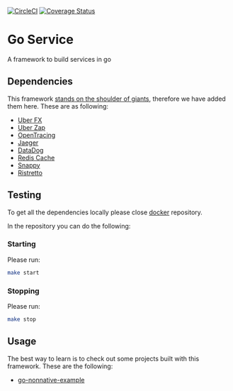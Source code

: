 [![CircleCI](https://circleci.com/gh/alexfalkowski/go-service.svg?style=svg)](https://circleci.com/gh/alexfalkowski/go-service)
[![Coverage Status](https://coveralls.io/repos/github/alexfalkowski/go-service/badge.svg?branch=master)](https://coveralls.io/github/alexfalkowski/go-service?branch=master)

# Go Service

A framework to build services in go

## Dependencies

This framework [stands on the shoulder of giants](https://en.wikipedia.org/wiki/Standing_on_the_shoulders_of_giants), therefore we have added them here. These are as following:
- [Uber FX](https://github.com/uber-go/fx)
- [Uber Zap](https://github.com/uber-go/zap)
- [OpenTracing](https://github.com/opentracing/opentracing-go)
- [Jaeger](https://github.com/jaegertracing/jaeger)
- [DataDog](https://github.com/DataDog/dd-trace-go)
- [Redis Cache](https://github.com/go-redis/cache)
- [Snappy](https://github.com/golang/snappy)
- [Ristretto](https://github.com/dgraph-io/ristretto)

## Testing

To get all the dependencies locally please close [docker](https://github.com/alexfalkowski/docker) repository.

In the repository you can do the following:

### Starting

Please run:

```sh
make start
```

### Stopping

Please run:

```sh
make stop
```

## Usage

The best way to learn is to check out some projects built with this framework. These are the following:
- [go-nonnative-example](https://github.com/alexfalkowski/go-nonnative-example)
